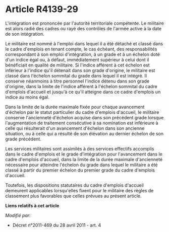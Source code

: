 # Article R4139-29

L'intégration est prononcée par l'autorité territoriale compétente. Le militaire est alors radié des cadres ou rayé des
contrôles de l'armée active à la date de son intégration.

Le militaire est nommé à l'emploi dans lequel il a été détaché et classé dans le cadre d'emplois en tenant compte, le cas
échéant, des responsabilités correspondant à son emploi d'intégration, à un grade et à un échelon doté d'un indice égal ou, à
défaut, immédiatement supérieur à celui dont il bénéficiait en qualité de militaire. Si l'indice afférent à cet échelon est
inférieur à l'indice qu'il détenait dans son grade d'origine, le militaire est classé dans l'échelon sommital du grade dans
lequel il est intégré. Il conserve néanmoins à titre personnel l'indice détenu dans son grade d'origine, dans la limite de
l'indice afférent à l'échelon sommital du cadre d'emplois d'accueil et jusqu'à ce qu'il atteigne dans ce cadre d'emplois un
indice au moins égal. 

Dans la limite de la durée maximale fixée pour chaque avancement d'échelon par le statut particulier du cadre d'emplois
d'accueil, le militaire conserve l'ancienneté d'échelon acquise dans son précédent grade lorsque l'augmentation de traitement
consécutive à sa nomination est inférieure à celle qui résulterait d'un avancement d'échelon dans son ancienne situation, ou
à celle qui a résulté de son élévation au dernier échelon de son grade précédent. 

Les services militaires sont assimilés à des services effectifs accomplis dans le cadre d'emplois et le grade d'intégration
pour l'avancement dans le cadre d'emplois d'accueil, dans la limite de la durée maximale d'ancienneté nécessaire pour
atteindre l'échelon du grade dans lequel le militaire a été classé à partir du premier échelon du premier grade du cadre
d'emplois d'accueil.

Toutefois, les dispositions statutaires du cadre d'emplois d'accueil demeurent applicables lorsqu'elles fixent pour le
militaire des règles de classement plus favorables que celles prévues au présent article.

**Liens relatifs à cet article**

_Modifié par_:

  - Décret n°2011-469 du 28 avril 2011 - art. 4
